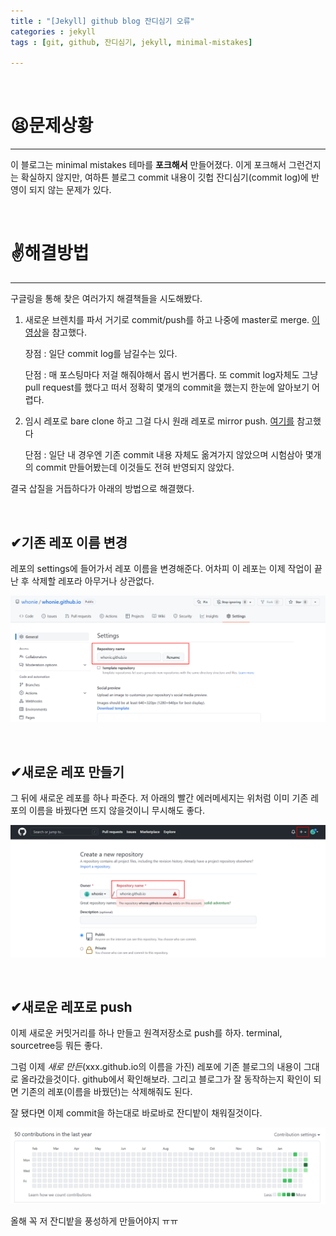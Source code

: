 ```yaml
---
title : "[Jekyll] github blog 잔디심기 오류"
categories : jekyll
tags : [git, github, 잔디심기, jekyll, minimal-mistakes]

---
```


​	

# 😫문제상황

---

이 블로그는 minimal mistakes 테마를 **포크해서** 만들어졌다. 이게 포크해서 그런건지는 확실하지 않지만, 여하튼 블로그 commit 내용이 깃헙 잔디심기(commit log)에 반영이 되지 않는 문제가 있다.

​	

# ✌해결방법

---

구글링을 통해 찾은 여러가지 해결책들을 시도해봤다.

1. 새로운 브렌치를 파서 거기로 commit/push를 하고 나중에 master로 merge. [이 영상](https://www.youtube.com/watch?v=Z053Qn8LJyk&list=PLIMb_GuNnFwfQBZQwD-vCZENL5YLDZekr&index=13)을 참고했다.

   장점 : 일단 commit log를 남길수는 있다.

   단점 : 매 포스팅마다 저걸 해줘야해서 몹시 번거롭다. 또 commit log자체도 그냥 pull request를 했다고 떠서 정확히 몇개의 commit을 했는지 한눈에 알아보기 어렵다.

2. 임시 레포로 bare clone 하고 그걸 다시 원래 레포로 mirror push. [여기를](https://soranhan.tistory.com/11) 참고했다

   단점 : 일단 내 경우엔 기존 commit 내용 자체도 옮겨가지 않았으며 시험삼아 몇개의 commit 만들어봤는데 이것들도 전혀 반영되지 않았다. 

결국 삽질을 거듭하다가 아래의 방법으로 해결했다.

​	

## ✔기존 레포 이름 변경

레포의 settings에 들어가서 레포 이름을 변경해준다. 어차피 이 레포는 이제 작업이 끝난 후 삭제할 레포라 아무거나 상관없다.

![image-20220209004134999](../assets/images/2022-02-09-lawnerror/image-20220209004134999.png)

​	

## ✔새로운 레포 만들기

그 뒤에 새로운 레포를 하나 파준다. 저 아래의 빨간 에러메세지는 위처럼 이미 기존 레포의 이름을 바꿨다면 뜨지 않을것이니 무시해도 좋다.

![image-20220209004427073](../assets/images/2022-02-09-lawnerror/image-20220209004427073.png)

​	

## ✔새로운 레포로 push

이제 새로운 커밋거리를 하나 만들고 원격저장소로 push를 하자. terminal, sourcetree등 뭐든 좋다.

그럼 이제 *새로 만든*(xxx.github.io의 이름을 가진) 레포에 기존 블로그의 내용이 그대로 올라갔을것이다. github에서 확인해보라. 그리고 블로그가 잘 동작하는지 확인이 되면 기존의 레포(이름을 바꿨던)는 삭제해줘도 된다.

잘 됐다면 이제 commit을 하는대로 바로바로 잔디밭이 채워질것이다.

![image-20220209004744169](../assets/images/2022-02-09-lawnerror/image-20220209004744169.png)

올해 꼭 저 잔디밭을 풍성하게 만들어야지 ㅠㅠ